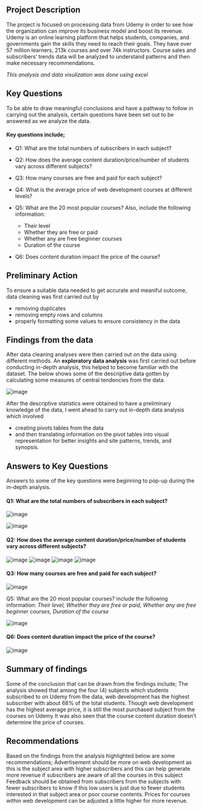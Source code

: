 ## Project Description 
The project is focused on processing data from Udemy in order to see how the organization can improve its business model and boost its revenue.
Udemy is an online learning platform that helps students, companies, and governments gain the skills they need to reach their goals. They have over 57 million learners, 213k courses and over 74k instructors.
Course sales and subscribers’ trends data will be analyzed to understand patterns and then make necessary recommendations.

*This analysis and data visulization was done using excel*

## Key Questions 
To be able to draw meaningful conclusions and have a pathway to follow in carrying out the analysis, certain questions have been set out to be answered as we analyze the data.   
#### Key questions include;
 - Q1: What are the total numbers of subscribers in each subject?
 - Q2: How does the average content duration/price/number of students vary across different subjects?
 - Q3: How many courses are free and paid for each subject?
 - Q4: What is the average price of web development courses at different levels?
 - Q5: What are the 20 most popular courses? Also, include the following information:
    - Their level
    - Whether they are free or paid
    - Whether any are free beginner courses
    - Duration of the course

- Q6: Does content duration impact the price of the course?

## Preliminary Action
To ensure a suitable data needed to get accurate and meaniful outcome, data cleaning was first carried out by 
- removing duplicates
- removing empty rows and columns
- properly formatting some values to ensure consistency in the data

## Findings from the data
After data cleaning  analyses were then carried out on the data using different methods.
An **exploratory data analysis** was first carried out before conducting in-depth analysis, this helped to become familiar with the dataset. The below shows some of the descriptive data gotten by calculating some measures of central tendencies from the data.

![image](https://github.com/tobiadegoke/Portfolio-Projects/assets/16500435/69b3d56a-04ec-43d5-8182-57430be4dd87)

After the descriptive statistics were obtained to have a preliminary knowledge of the data, I went ahead to carry out in-depth data analysis which involved 
- creating pivots tables from the data 
- and then translating information on the pivot tables into visual representation for better insights and site patterns, trends, and synopsis.

## Answers to Key Questions
 Answers to some of the key questions were beginning to pop-up during the in-depth analysis.
 
 #### Q1: What are the total numbers of subscribers in each subject?
 ![image](https://github.com/tobiadegoke/Portfolio-Projects/assets/16500435/1f8f9511-8637-43a6-bf22-775da6034d64)


![image](https://github.com/tobiadegoke/Portfolio-Projects/assets/16500435/e5b37994-5760-4e77-bc3f-ff98f7f1162c)
 
 #### Q2: How does the average content duration/price/number of students vary across different subjects?

![image](https://github.com/tobiadegoke/Portfolio-Projects/assets/16500435/10f8f6eb-7b20-4cfd-8314-37cbda8fe59e)
![image](https://github.com/tobiadegoke/Portfolio-Projects/assets/16500435/0716ced3-6f46-4448-96d9-b90af587fa96)
![image](https://github.com/tobiadegoke/Portfolio-Projects/assets/16500435/857e3f1f-e9e8-44d8-8bde-1c010fa680aa)
![image](https://github.com/tobiadegoke/Portfolio-Projects/assets/16500435/3eb9e415-7403-4320-a986-ef152e10f108)

#### Q3: How many courses are free and paid for each subject?
![image](https://github.com/tobiadegoke/Portfolio-Projects/assets/16500435/42f0516f-2d07-4fca-954f-af5306ab62ab)

Q5: What are the 20 most popular courses? include the following information: *Their level, Whether they are free or paid, Whether any are free beginner courses, Duration of the course*

![image](https://github.com/tobiadegoke/Portfolio-Projects/assets/16500435/838ec66c-31b2-491b-a883-438fbb1f1d70)

#### Q6: Does content duration impact the price of the course?

![image](https://github.com/tobiadegoke/Portfolio-Projects/assets/16500435/12704df9-0b7f-4248-9399-aee20d4c494f)

## Summary of findings
Some of the conclusion that can be drawn from the findings include;
The analysis showed that among the four (4) subjects which students subscribed to on Udemy from the data, web development has the highest subscriber with about 68% of the total students.
Though web development has the highest average price, it is still the most purchased subject from the courses on Udemy
It was also seen that the course content duration doesn’t determine the price of courses.

## Recommendations
Based on the findings from the analysis highlighted below are some recommendations;
Advertisement should be more on web development as this is the subject area with higher subscribers and this can help generate more revenue if subscribers are aware of all the courses in this subject
Feedback should be obtained from subscribers from the subjects with fewer subscribers to know if this low users is just due to fewer students interested in that subject area or poor course contents.
Prices for courses within web development can be adjusted a little higher for more revenue.


 
